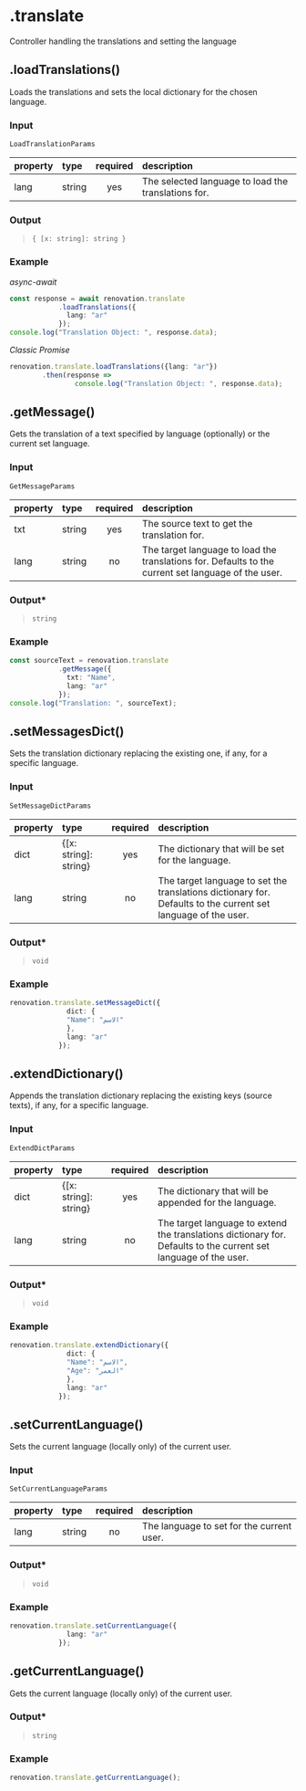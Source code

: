 # .translate

Controller handling the translations and setting the language

## .loadTranslations\(\)

Loads the translations and sets the local dictionary for the chosen language.

### Input

`LoadTranslationParams`

| property | type | required | description |
| :--- | :--- | :---: | :--- |
| lang | string | yes | The selected language to load the translations for. |

### Output

> `{ [x: string]: string }`

### Example

_async-await_

```typescript
const response = await renovation.translate
            .loadTranslations({
              lang: "ar"
            });
console.log("Translation Object: ", response.data);
```

_Classic Promise_

```typescript
renovation.translate.loadTranslations({lang: "ar"})
        .then(response => 
                console.log("Translation Object: ", response.data);
```

## .getMessage\(\)

Gets the translation of a text specified by language \(optionally\) or the current set language.

### Input

`GetMessageParams`

| property | type | required | description |
| :--- | :--- | :---: | :--- |
| txt | string | yes | The source text to get the translation for. |
| lang | string | no | The target language to load the translations for. Defaults to the current set language of the user. |

### Output\*

> `string`

### Example

```typescript
const sourceText = renovation.translate
            .getMessage({
              txt: "Name",
              lang: "ar"
            });
console.log("Translation: ", sourceText);
```

## .setMessagesDict\(\)

Sets the translation dictionary replacing the existing one, if any, for a specific language.

### Input

`SetMessageDictParams`

| property | type | required | description |
| :--- | :--- | :---: | :--- |
| dict | {\[x: string\]: string} | yes | The dictionary that will be set for the language. |
| lang | string | no | The target language to set the translations dictionary for. Defaults to the current set language of the user. |

### Output\*

> `void`

### Example

```typescript
renovation.translate.setMessageDict({
              dict: {
              "Name": "الاسم"
              },
              lang: "ar"
            });
```

## .extendDictionary\(\)

Appends the translation dictionary replacing the existing keys \(source texts\), if any, for a specific language.

### Input

`ExtendDictParams`

| property | type | required | description |
| :--- | :--- | :---: | :--- |
| dict | {\[x: string\]: string} | yes | The dictionary that will be appended for the language. |
| lang | string | no | The target language to extend the translations dictionary for. Defaults to the current set language of the user. |

### Output\*

> `void`

### Example

```typescript
renovation.translate.extendDictionary({
              dict: {
              "Name": "الاسم",
              "Age": "العمر"
              },
              lang: "ar"
            });
```

## .setCurrentLanguage\(\)

Sets the current language \(locally only\) of the current user.

### Input

`SetCurrentLanguageParams`

| property | type | required | description |
| :--- | :--- | :---: | :--- |
| lang | string | no | The language to set for the current user. |

### Output\*

> `void`

### Example

```typescript
renovation.translate.setCurrentLanguage({
              lang: "ar"
            });
```

## .getCurrentLanguage\(\)

Gets the current language \(locally only\) of the current user.

### Output\*

> `string`

### Example

```typescript
renovation.translate.getCurrentLanguage();
```

